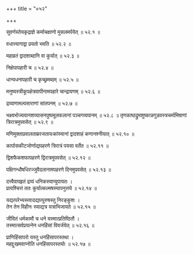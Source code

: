 +++
title = "०५२"

+++

सुवर्णस्तेयकृद्राज्ञे कर्माचक्षाणो मुसलमर्पयेत् ॥ ५२.१ ॥

वधात्त्यागाद्वा प्रयतो भवति ॥ ५२.२ ॥

महाव्रतं द्वादशाब्दानि वा कुर्यात् ॥ ५२.३ ॥

निक्षेपापहारी च ॥ ५२.४ ॥

धान्यधनापहारी च कृच्छ्रमब्दम् ॥ ५२.५ ॥

मनुष्यस्त्रीकूपक्षेत्रवापीनामपहारे चान्द्रायणम् ॥ ५२.६ ॥

द्रव्याणामल्पसाराणां सांतपनम् ॥ ५२.७ ॥

भक्ष्यभोज्ययानशय्यासनपुष्पमूलफलानां पञ्चगव्यपानम् ॥ ५२.८ ॥
तृणकाष्ठद्रुमशुष्कान्नगुडवस्त्रचर्मामिषाणां त्रिरात्रमुपवसेत् ॥ ५२.९ ॥

मणिमुक्ताप्रवालताम्ररजतायःकांस्यानां द्वादशाहं कणानश्नीयात् ॥ ५२.१० ॥

कार्पासकीटजोर्णाद्यपहरणे त्रिरात्रं पयसा वर्तेत ॥ ५२.११ ॥

द्विशफैकशफापहरणे द्विरात्रमुपवसेत् ॥ ५२.१२ ॥

पक्षिगन्धौषधिरज्जुवैदलानामपहरणे दिनमुपवसेत् ॥ ५२.१३ ॥

दत्त्वैवापहृतं द्रव्यं धनिकस्याप्युपायतः  ।  
प्रायश्चित्तं ततः कुर्यात्कल्मषस्यापनुत्तये  ॥ ५२.१४ ॥

यद्यत्परेभ्यस्त्वादद्यात्पुरुषस्तु निरङ्कुशः  ।  
तेन तेन विहीनः स्याद्यत्र यत्राभिजायते  ॥ ५२.१५ ॥

जीवितं धर्मकामौ च धने यस्मात्प्रतिष्ठितौ  ।  
तस्मात्सर्वप्रयत्नेन धनहिंसां विवर्जयेत् ॥ ५२.१६ ॥

प्राणिहिंसापरो यस्तु धनहिंसापरस्तथा  ।  
महद्दुःखमवाप्नोति धनहिंसापरस्तयोः  ॥ ५२.१७ ॥


